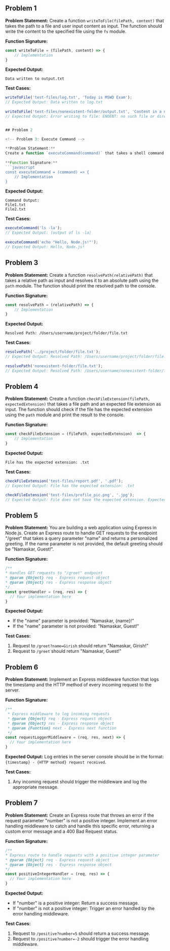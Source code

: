 ## Problem 1

<!-- Problem 2: File Writer -->

 
**Problem Statement:**
Create a function `writeToFile(filePath, content)` that takes the path to a file and user input content as input. The function should write the content to the specified file using the `fs` module.
 
**Function Signature:**
```javascript
const writeToFile = (filePath, content) => {
    // Implementation
}
```
 
**Expected Output:**
```
Data written to output.txt
```
 
**Test Cases:**
```javascript
writeToFile('test-files/log.txt', 'Today is MSWD Exam');
// Expected Output: Data written to log.txt
 
writeToFile('test-files/nonexistent-folder/output.txt', 'Content in a non-existent folder.');
// Expected Output: Error writing to file: ENOENT: no such file or directory...


## Problem 2

<!-- Problem 3: Execute Command -->
 
**Problem Statement:**
Create a function `executeCommand(command)` that takes a shell command as input and executes it using the `child_process` module. The function should print the output of the command to the console.
 
**Function Signature:**
```javascript
const executeCommand = (command) => {
    // Implementation
}
```
 
**Expected Output:**
```
Command Output:
File1.txt
File2.txt
```
 
**Test Cases:**
```javascript
executeCommand('ls -la');
// Expected Output: (output of ls -la)
 
executeCommand('echo "Hello, Node.js!"');
// Expected Output: Hello, Node.js!
```

## Problem 3

<!-- Problem 4: Resolve Path -->
 
**Problem Statement:**
Create a function `resolvePath(relativePath)` that takes a relative path as input and resolves it to an absolute path using the `path` module. The function should print the resolved path to the console.
 
**Function Signature:**
```javascript
const resolvePath = (relativePath) => {
    // Implementation
}
```
 
**Expected Output:**
```
Resolved Path: /Users/username/project/folder/file.txt
```
 
**Test Cases:**
```javascript
resolvePath('../project/folder/file.txt');
// Expected Output: Resolved Path: /Users/username/project/folder/file.txt
 
resolvePath('nonexistent-folder/file.txt');
// Expected Output: Resolved Path: /Users/username/nonexistent-folder/file.txt
```

## Problem 4

<!-- Problem 5: File Extension Checker -->

**Problem Statement:**
Create a function `checkFileExtension(filePath, expectedExtension)` that takes a file path and an expected file extension as input. The function should check if the file has the expected extension using the `path` module and print the result to the console.

**Function Signature:**
```javascript
const checkFileExtension = (filePath, expectedExtension)  => {
    // Implementation
}
```

**Expected Output:**
```
File has the expected extension: .txt
```

**Test Cases:**
```javascript
checkFileExtension('test-files/report.pdf', '.pdf');
// Expected Output: File has the expected extension: .txt

checkFileExtension('test-files/profile_pic.png', '.jpg');
// Expected Output: File does not have the expected extension. Expected: .jpg, Actual: .png
```


## Problem 5

<!-- Problem 6: Express Route Handling -->
 
**Problem Statement:**
You are building a web application using Express in Node.js. Create an Express route to handle GET requests to the endpoint "/greet" that takes a query parameter "name" and returns a personalized greeting. If the name parameter is not provided, the default greeting should be "Namaskar, Guest!".
 
**Function Signature:**
```javascript
/**
* Handles GET requests to "/greet" endpoint
* @param {Object} req - Express request object
* @param {Object} res - Express response object
*/
const greetHandler = (req, res) => {
  // Your implementation here
}
```
 
**Expected Output:**
- If the "name" parameter is provided: "Namaskar, {name}!"
- If the "name" parameter is not provided: "Namaskar, Guest!"
 
**Test Cases:**
1. Request to `/greet?name=Girish` should return "Namaskar, Girish!"
2. Request to `/greet` should return "Namaskar, Guest!"


## Problem 6

<!-- Problem 7: Express Middleware -->

**Problem Statement:**
Implement an Express middleware function that logs the timestamp and the HTTP method of every incoming request to the server.

**Function Signature:**
```javascript
/**
 * Express middleware to log incoming requests
 * @param {Object} req - Express request object
 * @param {Object} res - Express response object
 * @param {Function} next - Express next function
 */
const requestLoggerMiddleware = (req, res, next) => {
  // Your implementation here
}
```

**Expected Output:**
Log entries in the server console should be in the format: `{timestamp} - {HTTP method} request received`.

**Test Cases:**
1. Any incoming request should trigger the middleware and log the appropriate message.

## Problem 7

<!-- Problem 8: Express Error Handling -->

**Problem Statement:**
Create an Express route that throws an error if the request parameter "number" is not a positive integer. Implement an error handling middleware to catch and handle this specific error, returning a custom error message and a 400 Bad Request status.
 
**Function Signature:**
```javascript
/**
* Express route to handle requests with a positive integer parameter
* @param {Object} req - Express request object
* @param {Object} res - Express response object
*/
const positiveIntegerHandler = (req, res) => {
  // Your implementation here
}
```
 
**Expected Output:**
- If "number" is a positive integer: Return a success message.
- If "number" is not a positive integer: Trigger an error handled by the error handling middleware.
 
**Test Cases:**
1. Request to `/positive?number=5` should return a success message.
2. Request to `/positive?number=-2` should trigger the error handling middleware.
